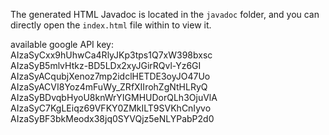 The generated HTML Javadoc is located in the `javadoc` folder, and you can directly open the `index.html` file 
within to 
view it.

available google API key:  
AIzaSyCxx9hUhwCa4RlyJKp3tps1Q7xW398bxsc  
AIzaSyB5mlvHtkz-BD5LDx2xyJGirRQvl-Yz6GI  
AIzaSyACqubjXenoz7mp2idclHETDE3oyJO47Uo  
AIzaSyACVI8Yoz4mFuWy_ZRfXIIrohZgNtHLRyQ  
AIzaSyBDvqbHyoU8knWrYIGMHUDorQLh3OjuVlA  
AIzaSyC7KgLEiqz69VFKY0ZMkILT9SVKhCnIyvo  
AIzaSyBF3bkMeodx38jq0SYVQjz5eNLYPabP2d0  
